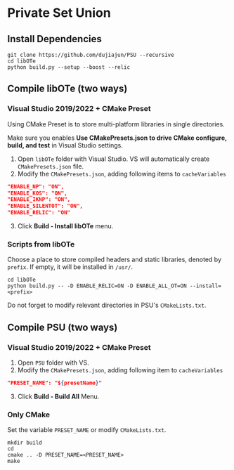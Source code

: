 # Private Set Union

## Install Dependencies

```shell
git clone https://github.com/dujiajun/PSU --recursive
cd libOTe
python build.py --setup --boost --relic
```

## Compile libOTe (two ways)

### Visual Studio 2019/2022 + CMake Preset
Using CMake Preset is to store multi-platform libraries in single directories. 

Make sure you enables **Use CMakePresets.json to drive CMake configure, build, and test** in Visual Studio settings.

1. Open `libOTe` folder with Visual Studio. VS will automatically create `CMakePresets.json` file.
2. Modify the `CMakePresets.json`, adding following items to `cacheVariables`
```json
"ENABLE_NP": "ON",
"ENABLE_KOS": "ON",
"ENABLE_IKNP": "ON",
"ENABLE_SILENTOT": "ON",
"ENABLE_RELIC": "ON"
```
3. Click **Build - Install libOTe** menu.

### Scripts from libOTe

Choose a place to store compiled headers and static libraries, denoted by `prefix`. If empty, it will be installed in `/usr/`.

```shell
cd libOTe
python build.py -- -D ENABLE_RELIC=ON -D ENABLE_ALL_OT=ON --install=<prefix>
```
Do not forget to modify relevant directories in PSU's `CMakeLists.txt`.

## Compile PSU (two ways)

### Visual Studio 2019/2022 + CMake Preset
1. Open `PSU` folder with VS.
2. Modify the `CMakePresets.json`, adding following item to `cacheVariables`
```json
"PRESET_NAME": "${presetName}"
```
3. Click **Build - Build All** Menu.

### Only CMake

Set the variable `PRESET_NAME` or modify `CMakeLists.txt`.

```shell
mkdir build
cd
cmake .. -D PRESET_NAME=<PRESET_NAME>
make
```